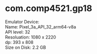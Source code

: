 # com.comp4521.gp18
Emulator Device: <br>
Name: Pixel_3a_API_32_arm64-v8a<br>
API level: 32<br>
Resoluation: 1080 x 2220<br>
dp: 393 x 808<br>
Size on Disk: 2.2 GB
